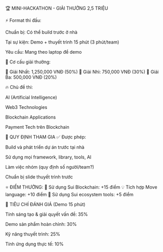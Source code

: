 🏆 MINI-HACKATHON - GIẢI THƯỞNG 2,5 TRIỆU

​⚡ Format thi đấu:

​Chuẩn bị: Có thể build trước ở nhà

​Tại sự kiện: Demo + thuyết trình 15 phút (3 phút/team)

​Yêu cầu: Mang theo laptop để demo

​🎁 Cơ cấu giải thưởng:

​🥇 Giải Nhất: 1,250,000 VNĐ (50%) 🥈 Giải Nhì: 750,000 VNĐ (30%) 🥉 Giải Ba: 500,000 VNĐ (20%)

​🔥 Chủ đề thi:

​AI (Artificial Intelligence)

​Web3 Technologies

​Blockchain Applications

​Payment Tech trên Blockchain

​📝 QUY ĐỊNH THAM GIA ✅ Được phép:

​Build và phát triển dự án trước tại nhà

​Sử dụng mọi framework, library, tools, AI

​Làm việc nhóm (quy định số người/team?)

​Chuẩn bị slide thuyết trình trước

​⭐ ĐIỂM THƯỞNG: 🚀 Sử dụng Sui Blockchain: +15 điểm 💡 Tích hợp Move language: +10 điểm 🔗 Sử dụng Sui ecosystem tools: +5 điểm

​🎯 TIÊU CHÍ ĐÁNH GIÁ (Demo 15 phút)

​Tính sáng tạo & giải quyết vấn đề: 35%

​Demo sản phẩm hoàn chỉnh: 30%

​Kỹ năng thuyết trình: 25%

​Tính ứng dụng thực tế: 10%
